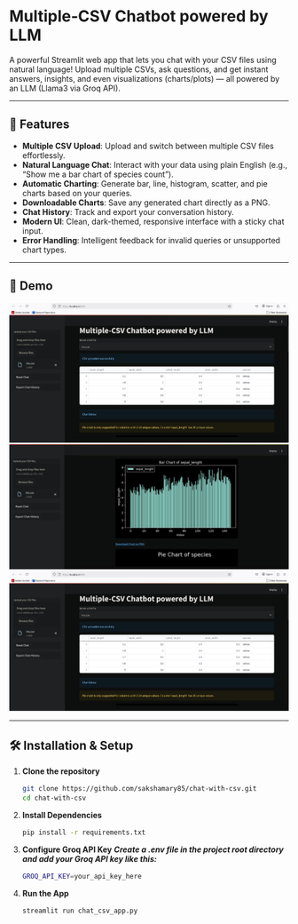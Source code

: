# Multiple‑CSV Chatbot powered by LLM

A powerful Streamlit web app that lets you chat with your CSV files using natural language! Upload multiple CSVs, ask questions, and get instant answers, insights, and even visualizations (charts/plots) — all powered by an LLM (Llama3 via Groq API).

---

## 🚀 Features
- **Multiple CSV Upload**: Upload and switch between multiple CSV files effortlessly.
- **Natural Language Chat**: Interact with your data using plain English (e.g., “Show me a bar chart of species count”).
- **Automatic Charting**: Generate bar, line, histogram, scatter, and pie charts based on your queries.
- **Downloadable Charts**: Save any generated chart directly as a PNG.
- **Chat History**: Track and export your conversation history.
- **Modern UI**: Clean, dark-themed, responsive interface with a sticky chat input.
- **Error Handling**: Intelligent feedback for invalid queries or unsupported chart types.

---

## 🧪 Demo  
![Demo Screenshot](https://github.com/sakshamary85/Chat_with_csvs/blob/main/Screenshot%202025-06-23%20142303.png)
![Demo Screenshot](https://github.com/sakshamary85/Chat_with_csvs/blob/main/Screenshot%202025-06-23%20142332.png)
![Demo Screenshot](https://github.com/sakshamary85/Chat_with_csvs/blob/main/Screenshot%202025-06-23%20142303.png)

---

## 🛠️ Installation & Setup

1. **Clone the repository**  
   ```bash
   git clone https://github.com/sakshamary85/chat-with-csv.git
   cd chat-with-csv
2. **Install Dependencies**
   ```bash
   pip install -r requirements.txt
   
3. **Configure Groq API Key**
   ***Create a .env file in the project root directory and add your Groq API key like this:***
   ```bash
   GROQ_API_KEY=your_api_key_here

4. **Run the App**
   ```bash
   streamlit run chat_csv_app.py
